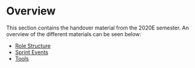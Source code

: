 # Overview

This section contains the handover material from the 2020E semester. An overview
of the different materials can be seen below:

- [Role Structure](./Role_Structure/index.md)
- [Sprint Events](./Sprint_Events/index.md)
- [Tools](./Tools/index.md)


